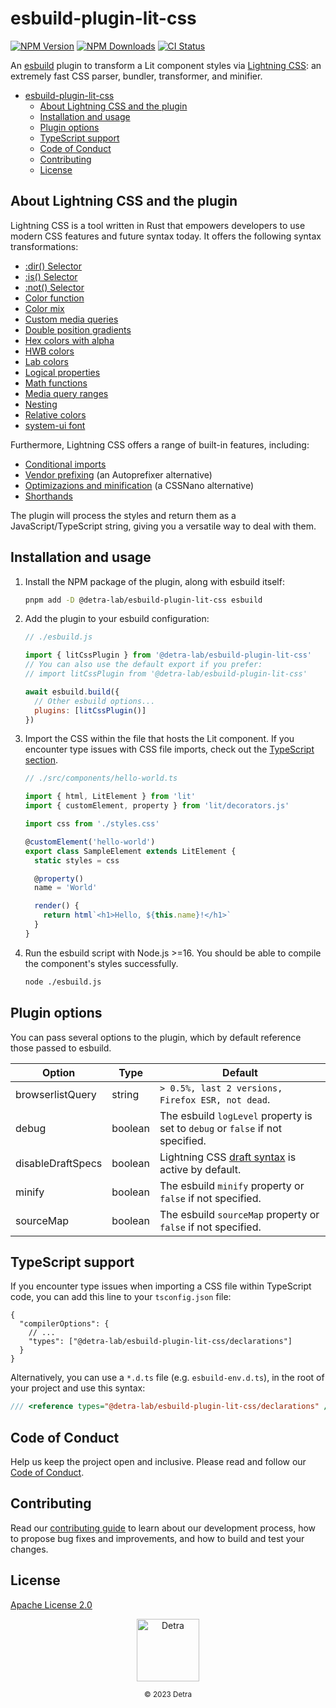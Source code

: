 # esbuild-plugin-lit-css

[![NPM Version][npm_version_badge]][npm_badge_url]
[![NPM Downloads][npm_downloads_badge]][npm_badge_url]
[![CI Status][ci_badge]][ci_badge_url]

An [esbuild](https://esbuild.github.io/) plugin to transform a Lit component styles via [Lightning CSS](https://lightningcss.dev/): an extremely fast CSS parser, bundler, transformer, and minifier.

- [esbuild-plugin-lit-css](#esbuild-plugin-lit-css)
  - [About Lightning CSS and the plugin](#about-lightning-css-and-the-plugin)
  - [Installation and usage](#installation-and-usage)
  - [Plugin options](#plugin-options)
  - [TypeScript support](#typescript-support)
  - [Code of Conduct](#code-of-conduct)
  - [Contributing](#contributing)
  - [License](#license)

## About Lightning CSS and the plugin 

Lightning CSS is a tool written in Rust that empowers developers to use modern CSS features and future syntax today. It offers the following syntax transformations:

- [:dir() Selector](https://cssdb.org/#dir-pseudo-class)
- [:is() Selector](https://cssdb.org/#is-pseudo-class)
- [:not() Selector](https://cssdb.org/#not-pseudo-class)
- [Color function](https://cssdb.org/#color-function)
- [Color mix](https://cssdb.org/#color-mix)
- [Custom media queries](https://cssdb.org/#custom-media-queries)
- [Double position gradients](https://cssdb.org/#double-position-gradients)
- [Hex colors with alpha](https://cssdb.org/#hexadecimal-alpha-notation)
- [HWB colors](https://cssdb.org/#hwb-function)
- [Lab colors](https://cssdb.org/#lab-function)
- [Logical properties](https://cssdb.org/#logical-properties-and-values)
- [Math functions](https://drafts.csswg.org/css-values/#math)
- [Media query ranges](https://cssdb.org/#media-query-ranges)
- [Nesting](https://cssdb.org/#nesting-rules)
- [Relative colors](https://cssdb.org/#lch-function)
- [system-ui font](https://cssdb.org/#system-ui-font-family)

Furthermore, Lightning CSS offers a range of built-in features, including:
- [Conditional imports](https://lightningcss.dev/bundling.html#conditional-imports)
- [Vendor prefixing](https://lightningcss.dev/transpilation.html#vendor-prefixing) (an Autoprefixer alternative)
- [Optimizazions and minification](https://lightningcss.dev/minification.html) (a CSSNano alternative)
- [Shorthands](https://lightningcss.dev/transpilation.html#shorthands)

The plugin will process the styles and return them as a JavaScript/TypeScript string, giving you a versatile way to deal with them.

## Installation and usage

1. Install the NPM package of the plugin, along with esbuild itself:

   ```sh
   pnpm add -D @detra-lab/esbuild-plugin-lit-css esbuild
   ```

2. Add the plugin to your esbuild configuration:

   ```js
   // ./esbuild.js

   import { litCssPlugin } from '@detra-lab/esbuild-plugin-lit-css'
   // You can also use the default export if you prefer:
   // import litCssPlugin from '@detra-lab/esbuild-plugin-lit-css'

   await esbuild.build({
     // Other esbuild options...
     plugins: [litCssPlugin()]
   })
   ```

3. Import the CSS within the file that hosts the Lit component. If you encounter type issues with CSS file imports, check out the [TypeScript section](#typescript).

   ```ts
   // ./src/components/hello-world.ts

   import { html, LitElement } from 'lit'
   import { customElement, property } from 'lit/decorators.js'

   import css from './styles.css'

   @customElement('hello-world')
   export class SampleElement extends LitElement {
     static styles = css

     @property()
     name = 'World'

     render() {
       return html`<h1>Hello, ${this.name}!</h1>`
     }
   }
   ```

4. Run the esbuild script with Node.js >=16. You should be able to compile the component's styles successfully.

   ```sh
   node ./esbuild.js
   ```

## Plugin options

You can pass several options to the plugin, which by default reference those passed to esbuild.

| Option            | Type    | Default                                                                        |
| ----------------- | ------- | ------------------------------------------------------------------------------ |
| browserlistQuery  | string  | `> 0.5%, last 2 versions, Firefox ESR, not dead`.                              |
| debug             | boolean | The esbuild `logLevel` property is set to `debug` or `false` if not specified. |
| disableDraftSpecs | boolean | Lightning CSS [draft syntax](https://lightningcss.dev/transpilation.html#draft-syntax) is active by default. |
| minify            | boolean | The esbuild `minify` property or `false` if not specified.                     |
| sourceMap         | boolean | The esbuild `sourceMap` property or `false` if not specified.                  |

## TypeScript support

If you encounter type issues when importing a CSS file within TypeScript code, you can add this line to your `tsconfig.json` file:

```jsonc
{
  "compilerOptions": {
    // ...
    "types": ["@detra-lab/esbuild-plugin-lit-css/declarations"]
  }
}
```

Alternatively, you can use a `*.d.ts` file (e.g. `esbuild-env.d.ts`), in the root of your project and use this syntax:

```ts
/// <reference types="@detra-lab/esbuild-plugin-lit-css/declarations" />
```

## Code of Conduct

Help us keep the project open and inclusive. Please read and follow our [Code of Conduct](https://github.com/detra-lab/esbuild-plugin-lit-css/blob/stable/CODE_OF_CONDUCT.md).

## Contributing

Read our [contributing guide](https://github.com/detra-lab/esbuild-plugin-lit-css/blob/stable/CONTRIBUTING.md) to learn about our development process, how to propose bug fixes and improvements, and how to build and test your changes.

## License

[Apache License 2.0](https://github.com/detra-lab/esbuild-plugin-lit-css/blob/stable/LICENSE)

<div align="center"><img src="https://raw.github.com/detra-lab/.github/stable/profile/logo.svg" width="100" height="100" alt="Detra" /><p><small>© 2023 Detra</small></p></div>

<!-- Badges -->
[ci_badge]: https://img.shields.io/github/actions/workflow/status/detra-lab/esbuild-plugin-lit-css/test.yaml?style=flat-square&colorA=424394&colorB=80ffdb
[npm_version_badge]: https://img.shields.io/npm/v/@detra-lab/esbuild-plugin-lit-css?style=flat-square&colorA=424394&colorB=80ffdb
[npm_downloads_badge]: https://img.shields.io/npm/dm/@detra-lab/esbuild-plugin-lit-css?style=flat-square&colorA=424394&colorB=80ffdb

<!-- Links -->
[ci_badge_url]: https://github.com/detra-lab/esbuild-plugin-lit-css/actions/workflows/test.yaml
[npm_badge_url]: https://www.npmjs.com/package/@detra-lab/esbuild-plugin-lit-css
